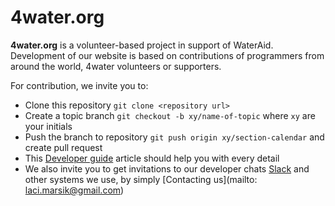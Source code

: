 # 4water.org

**4water.org** is a volunteer-based project in support of WaterAid. Development of our website is based on contributions of programmers from around the world, 4water volunteers or supporters.

For contribution, we invite you to:

- Clone this repository `git clone <repository url>`
- Create a topic branch `git checkout -b xy/name-of-topic` where `xy` are your initials
- Push the branch to repository `git push origin xy/section-calendar` and create pull request
- This [Developer guide](https://bitbucket.org/lacimarsik/4water/wiki/Developer%20guide) article should help you with every detail
- We also invite you to get invitations to our developer chats [Slack](https://weare4water.slack.com) and other systems we use, by simply [Contacting us](mailto: laci.marsik@gmail.com)